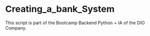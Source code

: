 # Creating_a_bank_System
This script is part of the Bootcamp Backend Python + IA of the DIO Company.
